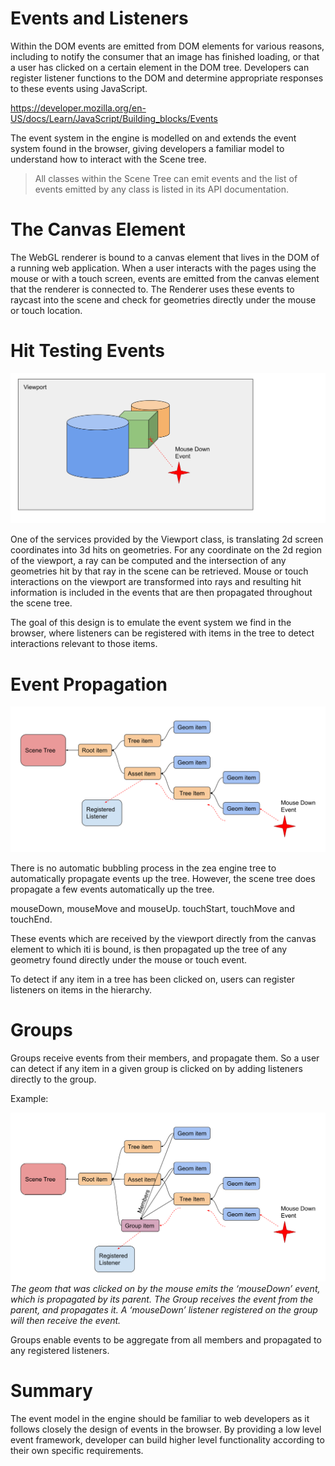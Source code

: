
# Events and Listeners

Within the DOM events are emitted from DOM elements for various reasons, including to notify the consumer that an image has finished loading, or that a user has clicked on a certain element in the DOM tree. Developers can register listener functions to the DOM and determine appropriate responses to these events using JavaScript.

https://developer.mozilla.org/en-US/docs/Learn/JavaScript/Building_blocks/Events

The event system in the engine is modelled on and extends the event system found in the browser, giving developers a familiar model to understand how to interact with the Scene tree.

> All classes within the Scene Tree can emit events and the list of events emitted by any class is listed in its API documentation.

# The Canvas Element
The WebGL renderer is bound to a canvas element that lives in the DOM of a running web application. When a user interacts with the pages using the mouse or with a touch screen, events are emitted from the canvas element that the renderer is connected to. The Renderer uses these events to raycast into the scene and check for geometries directly under the mouse or touch location. 

# Hit Testing Events

![events-hit-testing](_media/events-hit-testing.svg)

One of the services provided by the Viewport class, is translating 2d screen coordinates into 3d hits on geometries. For any coordinate on the 2d region of the viewport, a ray can be computed and the intersection of any geometries hit by that ray in the scene can be retrieved. 
Mouse or touch interactions on the viewport are transformed into rays and resulting hit information is included in the events that are then propagated throughout the scene tree.

The goal of this design is to emulate the event system we find in the browser, where listeners can be registered with items in the tree to detect interactions relevant to those items.

# Event Propagation

![events-propagation](_media/events-propagation.svg)

There is no automatic bubbling process in the zea engine tree to automatically propagate events up the tree. However, the scene tree does propagate a few events automatically up the tree. 

mouseDown, mouseMove and mouseUp. 
touchStart, touchMove and touchEnd. 

These events which are received by the viewport directly from the canvas element to which iti is bound, is then propagated up the tree of any geometry found directly under the mouse or touch event. 

To detect if any item in a tree has been clicked on, users can register listeners on items in the hierarchy.

# Groups
Groups receive events from their members, and propagate them. So a user can detect if any item in a given group is clicked on by adding listeners directly to the group. 

Example: 

![events-propagation-groups](_media/events-propagation-groups.svg)
*The geom that was clicked on by the mouse emits the ‘mouseDown’ event, which is propagated by its parent. The Group receives the event from the parent, and propagates it. A ‘mouseDown’ listener registered on the group will then receive the event.*

Groups enable events to be aggregate from all members and propagated to any registered listeners.

# Summary

The event model in the engine should be familiar to web developers as it follows closely the design of events in the browser. By providing a low level event framework, developer can build higher level functionality according to their own specific requirements.
